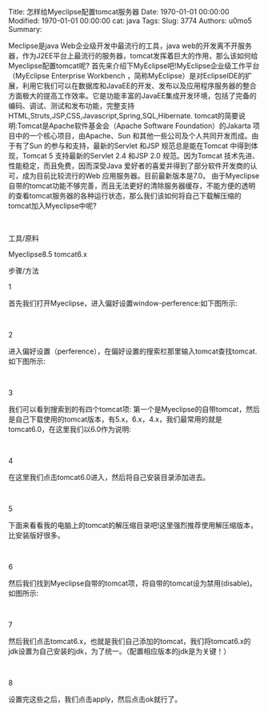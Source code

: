 Title: 怎样给Myeclipse配置tomcat服务器
Date: 1970-01-01 00:00:00
Modified: 1970-01-01 00:00:00
cat: java
Tags: 
Slug: 3774
Authors: u0mo5 
Summary: 




Meclipse是java Web企业级开发中最流行的工具，java web的开发离不开服务器，作为J2EE平台上最流行的服务器，tomcat发挥着巨大的作用，那么该如何给Myeclipse配置tomcat呢?
首先来介绍下MyEclipse吧!MyEclipse企业级工作平台（MyEclipse Enterprise Workbench ，简称MyEclipse）是对EclipseIDE的扩展，利用它我们可以在数据库和JavaEE的开发、发布以及应用程序服务器的整合方面极大的提高工作效率。它是功能丰富的JavaEE集成开发环境，包括了完备的编码、调试、测试和发布功能，完整支持HTML,Struts,JSP,CSS,Javascript,Spring,SQL,Hibernate.
tomcat的简要说明:Tomcat是Apache软件基金会（Apache Software Foundation）的Jakarta 项目中的一个核心项目，由Apache、Sun 和其他一些公司及个人共同开发而成。由于有了Sun 的参与和支持，最新的Servlet 和JSP 规范总是能在Tomcat 中得到体现，Tomcat 5 支持最新的Servlet 2.4 和JSP 2.0 规范。因为Tomcat 技术先进、性能稳定，而且免费，因而深受Java 爱好者的喜爱并得到了部分软件开发商的认可，成为目前比较流行的Web 应用服务器。目前最新版本是7.0。
由于Myeclipse自带的tomcat功能不够完善，而且无法更好的清除服务器缓存，不能方便的透明的查看tomcat服务器的各种运行状态，那么我们该如何将自己下载解压缩的tomcat加入Myeclipse中呢?


 
 





工具/原料




Myeclipse8.5 tomcat6.x







步骤/方法


1

首先我们打开Myeclipse，进入偏好设置window-perference:如下图所示:


 



2

进入偏好设置（perference），在偏好设置的搜索栏那里输入tomcat查找tomcat.如下图所示:


 



3

我们可以看到搜索到的有四个tomcat项:
第一个是Myeclipse的自带tomcat，然后是自己下载使用的tomcat版本，有5.x，6.x，4.x，我们最常用的就是tomcat6.0，在这里我们以6.0作为说明:


 



4

在这里我们点击tomcat6.0进入，然后将自己安装目录添加进去。


 



5

下面来看看我的电脑上的tomcat的解压缩目录吧!这里强烈推荐使用解压缩版本，比安装版好很多。


 



6

然后我们找到Myeclipse自带的tomcat项，将自带的tomcat设为禁用(disable)。如图所示:


 



7

然后我们点击tomcat6.x，也就是我们自己添加的tomcat，我们将tomcat6.x的jdk设置为自己安装的jdk，为了统一。（配置相应版本的jdk是为关键！）


 



8

设置完这些之后，我们点击apply，然后点击ok就行了。


 
 
 




